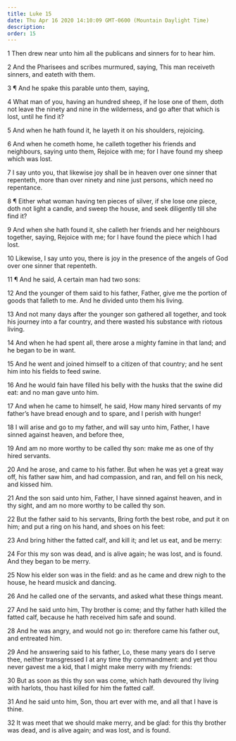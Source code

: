 ```yaml
---
title: Luke 15
date: Thu Apr 16 2020 14:10:09 GMT-0600 (Mountain Daylight Time)
description: 
order: 15
---
```


<p>1 Then drew near unto him all the publicans and sinners for to hear him.</p>
<p>
  2 And the Pharisees and scribes murmured, saying, This man receiveth sinners,
  and eateth with them.
</p>
<p>3 &#xB6; And he spake this parable unto them, saying,</p>
<p>
  4 What man of you, having an hundred sheep, if he lose one of them, doth not
  leave the ninety and nine in the wilderness, and go after that which is lost,
  until he find it?
</p>
<p>5 And when he hath found it, he layeth it on his shoulders, rejoicing.</p>
<p>
  6 And when he cometh home, he calleth together his friends and neighbours,
  saying unto them, Rejoice with me; for I have found my sheep which was lost.
</p>
<p>
  7 I say unto you, that likewise joy shall be in heaven over one sinner that
  repenteth, more than over ninety and nine just persons, which need no
  repentance.
</p>
<p>
  8 &#xB6; Either what woman having ten pieces of silver, if she lose one piece,
  doth not light a candle, and sweep the house, and seek diligently till she
  find it?
</p>
<p>
  9 And when she hath found it, she calleth her friends and her neighbours
  together, saying, Rejoice with me; for I have found the piece which I had
  lost.
</p>
<p>
  10 Likewise, I say unto you, there is joy in the presence of the angels of God
  over one sinner that repenteth.
</p>
<p>11 &#xB6; And he said, A certain man had two sons:</p>
<p>
  12 And the younger of them said to his father, Father, give me the portion of
  goods that falleth to me. And he divided unto them his living.
</p>
<p>
  13 And not many days after the younger son gathered all together, and took his
  journey into a far country, and there wasted his substance with riotous
  living.
</p>
<p>
  14 And when he had spent all, there arose a mighty famine in that land; and he
  began to be in want.
</p>
<p>
  15 And he went and joined himself to a citizen of that country; and he sent
  him into his fields to feed swine.
</p>
<p>
  16 And he would fain have filled his belly with the husks that the swine did
  eat: and no man gave unto him.
</p>
<p>
  17 And when he came to himself, he said, How many hired servants of my
  father&#x2019;s have bread enough and to spare, and I perish with hunger!
</p>
<p>
  18 I will arise and go to my father, and will say unto him, Father, I have
  sinned against heaven, and before thee,
</p>
<p>
  19 And am no more worthy to be called thy son: make me as one of thy hired
  servants.
</p>
<p>
  20 And he arose, and came to his father. But when he was yet a great way off,
  his father saw him, and had compassion, and ran, and fell on his neck, and
  kissed him.
</p>
<p>
  21 And the son said unto him, Father, I have sinned against heaven, and in thy
  sight, and am no more worthy to be called thy son.
</p>
<p>
  22 But the father said to his servants, Bring forth the best robe, and put it
  on him; and put a ring on his hand, and shoes on his feet:
</p>
<p>
  23 And bring hither the fatted calf, and kill it; and let us eat, and be
  merry:
</p>
<p>
  24 For this my son was dead, and is alive again; he was lost, and is found.
  And they began to be merry.
</p>
<p>
  25 Now his elder son was in the field: and as he came and drew nigh to the
  house, he heard musick and dancing.
</p>
<p>26 And he called one of the servants, and asked what these things meant.</p>
<p>
  27 And he said unto him, Thy brother is come; and thy father hath killed the
  fatted calf, because he hath received him safe and sound.
</p>
<p>
  28 And he was angry, and would not go in: therefore came his father out, and
  entreated him.
</p>
<p>
  29 And he answering said to his father, Lo, these many years do I serve thee,
  neither transgressed I at any time thy commandment: and yet thou never gavest
  me a kid, that I might make merry with my friends:
</p>
<p>
  30 But as soon as this thy son was come, which hath devoured thy living with
  harlots, thou hast killed for him the fatted calf.
</p>
<p>
  31 And he said unto him, Son, thou art ever with me, and all that I have is
  thine.
</p>
<p>
  32 It was meet that we should make merry, and be glad: for this thy brother
  was dead, and is alive again; and was lost, and is found.
</p>
